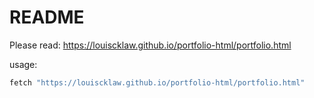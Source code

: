 # README

Please read:
https://louiscklaw.github.io/portfolio-html/portfolio.html

usage:

```bash
fetch "https://louiscklaw.github.io/portfolio-html/portfolio.html"
```
